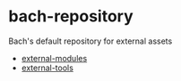 # bach-repository

Bach's default repository for external assets

- [external-modules](.bach/external-modules)
- [external-tools](.bach/external-tools)
